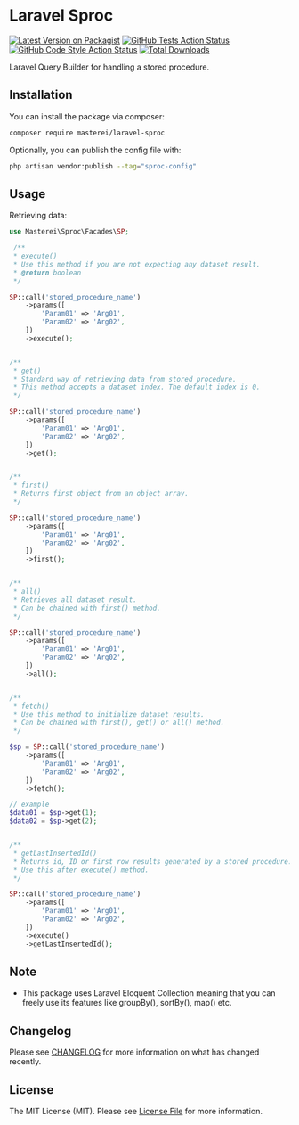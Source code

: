 # Laravel Sproc

[![Latest Version on Packagist](https://img.shields.io/packagist/v/masterei/laravel-sproc.svg?style=flat-square)](https://packagist.org/packages/masterei/laravel-sproc)
[![GitHub Tests Action Status](https://img.shields.io/github/workflow/status/masterei/laravel-sproc/run-tests?label=tests)](https://github.com/masterei/laravel-sproc/actions?query=workflow%3Arun-tests+branch%3Amain)
[![GitHub Code Style Action Status](https://img.shields.io/github/workflow/status/masterei/laravel-sproc/Check%20&%20fix%20styling?label=code%20style)](https://github.com/masterei/laravel-sproc/actions?query=workflow%3A"Check+%26+fix+styling"+branch%3Amain)
[![Total Downloads](https://img.shields.io/packagist/dt/masterei/laravel-sproc.svg?style=flat-square)](https://packagist.org/packages/masterei/laravel-sproc)

Laravel Query Builder for handling a stored procedure.

## Installation

You can install the package via composer:

```bash
composer require masterei/laravel-sproc
```

Optionally, you can publish the config file with:

```bash
php artisan vendor:publish --tag="sproc-config"
```

## Usage

Retrieving data:

```php
use Masterei\Sproc\Facades\SP;

 /**
 * execute()
 * Use this method if you are not expecting any dataset result.
 * @return boolean
 */

SP::call('stored_procedure_name')
    ->params([
        'Param01' => 'Arg01',
        'Param02' => 'Arg02',
    ])
    ->execute();


/**
 * get()
 * Standard way of retrieving data from stored procedure.
 * This method accepts a dataset index. The default index is 0.
 */

SP::call('stored_procedure_name')
    ->params([
        'Param01' => 'Arg01',
        'Param02' => 'Arg02',
    ])
    ->get();


/**
 * first()
 * Returns first object from an object array.
 */

SP::call('stored_procedure_name')
    ->params([
        'Param01' => 'Arg01',
        'Param02' => 'Arg02',
    ])
    ->first();


/**
 * all()
 * Retrieves all dataset result.
 * Can be chained with first() method.
 */

SP::call('stored_procedure_name')
    ->params([
        'Param01' => 'Arg01',
        'Param02' => 'Arg02',
    ])
    ->all();


/**
 * fetch()
 * Use this method to initialize dataset results.
 * Can be chained with first(), get() or all() method.
 */

$sp = SP::call('stored_procedure_name')
    ->params([
        'Param01' => 'Arg01',
        'Param02' => 'Arg02',
    ])
    ->fetch();

// example
$data01 = $sp->get(1);
$data02 = $sp->get(2);


/**
 * getLastInsertedId()
 * Returns id, ID or first row results generated by a stored procedure.
 * Use this after execute() method.
 */

SP::call('stored_procedure_name')
    ->params([
        'Param01' => 'Arg01',
        'Param02' => 'Arg02',
    ])
    ->execute()
    ->getLastInsertedId();
```

## Note
- This package uses Laravel Eloquent Collection meaning that you can freely use its features like groupBy(), sortBy(), map() etc.

## Changelog

Please see [CHANGELOG](CHANGELOG.md) for more information on what has changed recently.

## License

The MIT License (MIT). Please see [License File](LICENSE.md) for more information.
